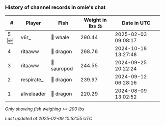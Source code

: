### History of channel records in omie's chat
| # | Player | Fish | Weight in lbs ⚖️ | Date in UTC |
|-----|------|--------|-----------|---------|
| 5 🆕 | v6r_ | 🐳 whale | 290.44 | 2025-02-03 09:08:17 |
| 4   | ritaaww | 🐉 dragon | 268.76 | 2024-10-18 13:27:48 |
| 3   | ritaaww | 🦕 sauropod | 244.55 | 2024-09-25 20:22:24 |
| 2   | respirate_ | 🐉 dragon | 239.97 | 2024-09-12 06:28:16 |
| 1   | aliveleader | 🐉 dragon | 220.29 | 2024-08-09 13:02:52 |

_Only showing fish weighing >= 200 lbs_

_Last updated at 2025-02-09 10:52:55 UTC_